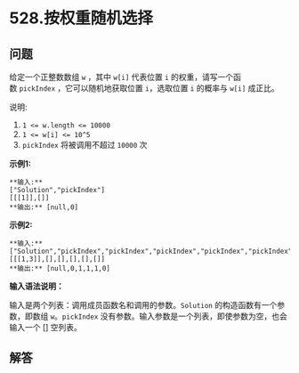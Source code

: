 # 528.按权重随机选择

## 问题

给定一个正整数数组 `w` ，其中 `w[i]` 代表位置 `i` 的权重，请写一个函数 `pickIndex` ，它可以随机地获取位置 `i`，选取位置 `i` 的概率与 `w[i]` 成正比。

说明:

1. `1 <= w.length <= 10000`
2. `1 <= w[i] <= 10^5`
3. `pickIndex` 将被调用不超过 `10000` 次

**示例1:**

```
**输入:**
["Solution","pickIndex"]
[[[1]],[]]
**输出:** [null,0]

```

**示例2:**

```
**输入:**
["Solution","pickIndex","pickIndex","pickIndex","pickIndex","pickIndex"]
[[[1,3]],[],[],[],[],[]]
**输出:** [null,0,1,1,1,0]
```

**输入语法说明：**

输入是两个列表：调用成员函数名和调用的参数。`Solution` 的构造函数有一个参数，即数组 `w`。`pickIndex` 没有参数。输入参数是一个列表，即使参数为空，也会输入一个 [] 空列表。



## 解答

